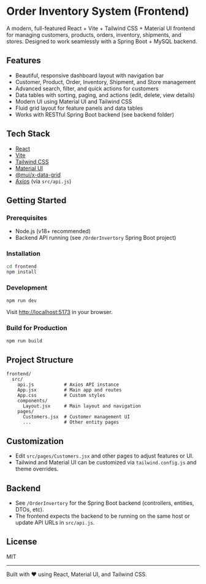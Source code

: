 # Order Inventory System (Frontend)

A modern, full-featured React + Vite + Tailwind CSS + Material UI frontend for managing customers, products, orders, inventory, shipments, and stores. Designed to work seamlessly with a Spring Boot + MySQL backend.

## Features
- Beautiful, responsive dashboard layout with navigation bar
- Customer, Product, Order, Inventory, Shipment, and Store management
- Advanced search, filter, and quick actions for customers
- Data tables with sorting, paging, and actions (edit, delete, view details)
- Modern UI using Material UI and Tailwind CSS
- Fluid grid layout for feature panels and data tables
- Works with RESTful Spring Boot backend (see backend folder)

## Tech Stack
- [React](https://react.dev/)
- [Vite](https://vitejs.dev/)
- [Tailwind CSS](https://tailwindcss.com/)
- [Material UI](https://mui.com/)
- [@mui/x-data-grid](https://mui.com/x/react-data-grid/)
- [Axios](https://axios-http.com/) (via `src/api.js`)

## Getting Started

### Prerequisites
- Node.js (v18+ recommended)
- Backend API running (see `/OrderInvertory` Spring Boot project)

### Installation
```bash
cd frontend
npm install
```

### Development
```bash
npm run dev
```
Visit [http://localhost:5173](http://localhost:5173) in your browser.

### Build for Production
```bash
npm run build
```

## Project Structure
```
frontend/
  src/
    api.js           # Axios API instance
    App.jsx          # Main app and routes
    App.css          # Custom styles
    components/
      Layout.jsx     # Main layout and navigation
    pages/
      Customers.jsx  # Customer management UI
      ...            # Other entity pages
```

## Customization
- Edit `src/pages/Customers.jsx` and other pages to adjust features or UI.
- Tailwind and Material UI can be customized via `tailwind.config.js` and theme overrides.

## Backend
- See `/OrderInvertory` for the Spring Boot backend (controllers, entities, DTOs, etc).
- The frontend expects the backend to be running on the same host or update API URLs in `src/api.js`.

## License
MIT

---
Built with ❤️ using React, Material UI, and Tailwind CSS.

